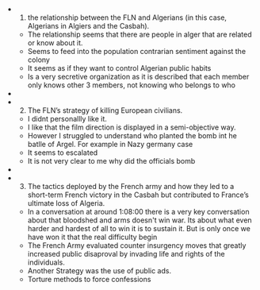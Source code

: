 - 1. the relationship between the FLN and Algerians (in this case, Algerians in Algiers and the Casbah).
	- The relationship seems that there are people in alger that are related or know about it.
	- Seems to feed into the population contrarian sentiment against the colony
	- It seems as if they want to control Algerian public habits
	- Is a very secretive organization as it is described that each member only knows other 3 members, not knowing who belongs to who
-
- 2. The FLN’s strategy of killing European civilians.
	- I didnt personallly like it.
	- I like that the film direction is displayed in a semi-objective way.
	- However I struggled to understand who planted the bomb int he batlle of Argel. For example in Nazy germany case
	- It seems to escalated
	- It is not very clear to me why did the officials bomb
-
- 3. The tactics deployed by the French army and how they led to a short-term French victory in the Casbah but contributed to France’s ultimate loss of Algeria.
	- In a conversation at around 1:08:00 there is a very key conversation about that bloodshed and arms doesn't win war. Its about what even harder and hardest of all to win it is to sustain it. But is only once we have won it that the real difficulty begin
	- The French Army evaluated counter insurgency moves that greatly increased public disaproval by invading life and rights of the individuals.
	- Another Strategy was the use of public ads.
	- Torture methods to force confessions